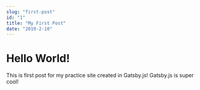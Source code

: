 ```yaml
---
slug: "first-post"
id: "1"
title: "My First Post"
date: "2019-2-10"
---
```


# Hello World!

This is first post for my practice site created in Gatsby.js! Gatsby.js is super cool!

